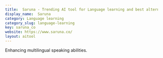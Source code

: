 ```yaml
---
title:  Saruna - Trending AI tool for Language learning and best alternatives
display_name:  Saruna
category: Language learning
category_slug: language-learning
key: saruna_co
website: https://www.saruna.co/
layout: aitool
---
```


Enhancing multilingual speaking abilities.
